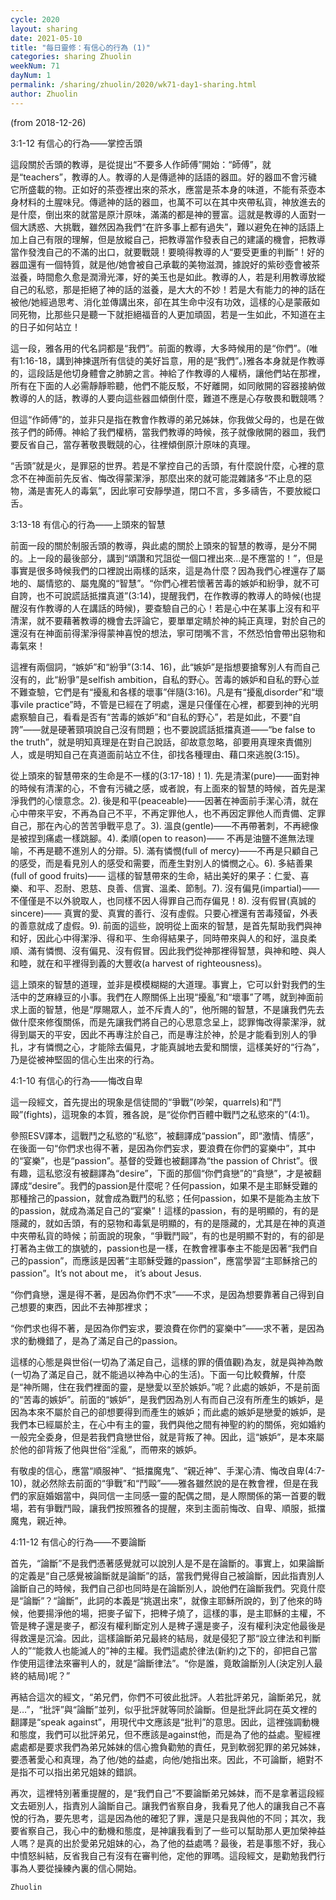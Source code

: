 ```yaml
---
cycle: 2020
layout: sharing
date: 2021-05-10
title: "每日靈修：有信心的行為 (1)"
categories: sharing Zhuolin
weekNum: 71
dayNum: 1
permalink: /sharing/zhuolin/2020/wk71-day1-sharing.html
author: Zhuolin
---
```

(from 2018-12-26)

3:1-12 有信心的行為——掌控舌頭  

這段關於舌頭的教導，是從提出“不要多人作師傅”開始：“師傅”，就是“teachers”，教導的人。教導的人是傳遞神的話語的器皿。好的器皿不會污穢它所盛載的物。正如好的茶壺裡出來的茶水，應當是茶本身的味道，不能有茶壺本身材料的土腥味兒。傳遞神的話的器皿，也萬不可以在其中夾帶私貨，神放進去的是什麼，倒出來的就當是原汁原味，滿滿的都是神的豐富。這就是教導的人面對一個大誘惑、大挑戰，雖然因為我們“在許多事上都有過失”，難以避免在神的話語上加上自己有限的理解，但是放縱自己，把教導當作發表自己的建議的機會，把教導當作發洩自己的不滿的出口，就要戰競！要曉得教導的人“要受更重的判斷”！好的器皿還有一個特質，就是他/她會被自己承載的美物滋潤，據說好的紫砂壺會被茶滋養，時間愈久愈是潤滑光澤，好的美玉也是如此。教導的人，若是利用教導放縱自己的私慾，那是拒絕了神的話的滋養，是大大的不妙！若是大有能力的神的話在被他/她經過思考、消化並傳講出來，卻在其生命中沒有功效，這樣的心是蒙蔽如同死物，比那些只是聽一下就拒絕福音的人更加頑固，若是一生如此，不知道在主的日子如何站立！  

這一段，雅各用的代名詞都是“我們”。前面的教導，大多時候用的是“你們”。(唯有1:16-18，講到神揀選所有信徒的美好旨意，用的是“我們”。)雅各本身就是作教導的，這段話是他切身體會之肺腑之言。神給了作教導的人權柄，讓他們站在那裡，所有在下面的人必需靜靜聆聽，他們不能反駁，不好離開，如同敞開的容器接納做教導的人的話，教導的人要向這些器皿傾倒什麼，難道不應是心存敬畏和戰競嗎？  

但這“作師傅”的，並非只是指在教會作教導的弟兄姊妹，你我做父母的，也是在做孩子們的師傅。神給了我們權柄，當我們教導的時候，孩子就像敞開的器皿，我們要反省自己，當存著敬畏戰競的心，往裡傾倒原汁原味的真理。  

“舌頭”就是火，是罪惡的世界。若是不掌控自己的舌頭，有什麼說什麼，心裡的意念不在神面前先反省、悔改得蒙潔淨，那麼出來的就可能混雜諸多“不止息的惡物，滿是害死人的毒氣”，因此寧可安靜學道，閉口不言，多多禱告，不要放縱口舌。  

3:13-18 有信心的行為——上頭來的智慧  

前面一段的關於制服舌頭的教導，與此處的關於上頭來的智慧的教導，是分不開的。上一段的最後部分，講到“頌讚和咒詛從一個口裡出來…是不應當的！”，但是事實是很多時候我們的口裡說出兩樣的話來，這是為什麼？因為我們心裡還存了屬地的、屬情慾的、屬鬼魔的“智慧”。“你們心裡若懷著苦毒的嫉妒和紛爭，就不可自誇，也不可說謊話抵擋真道”(3:14)，提醒我們，在作教導的教導人的時候(也提醒沒有作教導的人在講話的時候)，要查驗自己的心！若是心中在某事上沒有和平清潔，就不要藉著教導的機會去評論它，要單單定睛於神的純正真理，對於自己的還沒有在神面前得潔淨得蒙神喜悅的想法，寧可閉嘴不言，不然恐怕會帶出惡物和毒氣來！  

這裡有兩個詞，“嫉妒”和“紛爭”(3:14、16)，此“嫉妒”是指想要搶奪別人有而自己沒有的，此“紛爭”是selfish ambition，自私的野心。苦毒的嫉妒和自私的野心並不難查驗，它們是有“擾亂和各樣的壞事”伴隨(3:16)。凡是有“擾亂disorder”和“壞事vile practice”時，不管是已經在了明處，還是只僅僅在心裡，都要到神的光明處察驗自己，看看是否有“苦毒的嫉妒”和“自私的野心”，若是如此，不要“自誇”——就是硬著頸項說自己沒有問題；也不要說謊話抵擋真道——“be false to the truth”，就是明知真理是在對自己說話，卻故意忽略，卻要用真理來責備別人，或是明知自己在真道面前站立不住，卻找各種理由、藉口來逃脫(3:15)。  

從上頭來的智慧帶來的生命是不一樣的(3:17-18)！1). 先是清潔(pure)——面對神的時候有清潔的心，不會有污穢之感，或者說，有上面來的智慧的時候，首先是潔淨我們的心懷意念。2). 後是和平(peaceable)——因著在神面前手潔心清，就在心中帶來平安，不再為自己不平，不再定罪他人，也不再因定罪他人而責備、定罪自己，那在內心的苦苦爭戰平息了。3). 溫良(gentle)——不再帶著刺，不再總像是被捏到痛處一樣跳腳。4). 柔順(open to reason)—— 不再是油鹽不進無法理喻，不再是聽不進別人的分辯。5). 滿有憐憫(full of mercy)——不再是只顧自己的感受，而是看見別人的感受和需要，而產生對別人的憐憫之心。6). 多結善果(full of good fruits)—— 這樣的智慧帶來的生命，結出美好的果子：仁愛、喜樂、和平、忍耐、恩慈、良善、信實、溫柔、節制。7). 沒有偏見(impartial)——不僅僅是不以外貌取人，也同樣不因人得罪自己而存偏見！8). 沒有假冒(真誠的sincere)—— 真實的愛、真實的善行、沒有虛假。只要心裡還有苦毒殘留，外表的善意就成了虛假。9). 前面的這些，說明從上面來的智慧，是首先幫助我們與神和好，因此心中得潔淨、得和平、生命得結果子，同時帶來與人的和好，溫良柔順、滿有憐憫、沒有偏見、沒有假冒。因此我們從神那裡得智慧，與神和睦、與人和睦，就在和平裡得到義的大豐收(a harvest of righteousness)。  

這上頭來的智慧的道理，並非是模模糊糊的大道理。事實上，它可以針對我們的生活中的芝麻綠豆的小事。我們在人際關係上出現“擾亂”和“壞事”了嗎，就到神面前求上面的智慧，他是“厚賜眾人，並不斥責人的”，他所賜的智慧，不是讓我們先去做什麼來修復關係，而是先讓我們將自己的心思意念呈上，認罪悔改得蒙潔淨，就得到屬天的平安，因此不再專注於自己，而是專注於神，於是才能看到別人的爭扎，才有憐憫之心，才能除去偏見，才能真誠地去愛和關懷，這樣美好的“行為”，乃是從被神堅固的信心生出來的行為。  

4:1-10 有信心的行為——悔改自卑  

這一段經文，首先提出的現象是信徒間的“爭戰”(吵架，quarrels)和“鬥毆”(fights)，這現象的本質，雅各說，是“從你們百體中戰鬥之私慾來的”(4:1)。  

參照ESV譯本，這戰鬥之私慾的“私慾”，被翻譯成“passion”，即“激情、情感”，在後面一句“你們求也得不著，是因為你們妄求，要浪費在你們的宴樂中”，其中的“宴樂”，也是“passion”。基督的受難也被翻譯為“the passion of Christ”。很有趣，這私慾沒有被翻譯為“desire”，下面的那個“你們貪戀”的“貪戀”，才是被翻譯成“desire”。我們的passion是什麼呢？任何passion，如果不是主耶穌受難的那種捨己的passion，就會成為戰鬥的私慾；任何passion，如果不是能為主放下的passion，就成為滿足自己的“宴樂”！這樣的passion，有的是明顯的，有的是隱藏的，就如舌頭，有的惡物和毒氣是明顯的，有的是隱藏的，尤其是在神的真道中夾帶私貨的時候；前面說的現象，“爭戰鬥毆”，有的也是明顯不對的，有的卻是打著為主做工的旗號的，passion也是一樣，在教會裡事奉主不能是因著“我們自己的passion”，而應該是因著“主耶穌受難的passion”，應當學習“主耶穌捨己的passion”。It’s not about me， it’s about Jesus.  

“你們貪戀，還是得不著，是因為你們不求”——不求，是因為想要靠著自己得到自己想要的東西，因此不去神那裡求；  

“你們求也得不著，是因為你們妄求，要浪費在你們的宴樂中”——求不著，是因為求的動機錯了，是為了滿足自己的passion。  

這樣的心態是與世俗(一切為了滿足自己，這樣的罪的價值觀)為友，就是與神為敵(一切為了滿足自己，就不能過以神為中心的生活)。下面一句比較費解，什麼是“神所賜，住在我們裡面的靈，是戀愛以至於嫉妒。”呢？此處的嫉妒，不是前面的“苦毒的嫉妒”。前面的“嫉妒”，是我們因為別人有而自己沒有所產生的嫉妒，是因為本來不屬於自己的卻想要得到而產生的嫉妒；而此處的嫉妒是戀愛的嫉妒，是我們本已經屬於主，在心中有主的靈，我們與他之間有神聖的約的關係，宛如婚約一般完全委身，但是若我們貪戀世俗，就是背叛了神。因此，這“嫉妒”，是本來屬於他的卻背叛了他與世俗“淫亂”，而帶來的嫉妒。  

有敬虔的信心，應當“順服神”、“抵擋魔鬼”、“親近神”、手潔心清、悔改自卑(4:7-10)，就必然除去前面的“爭戰”和“鬥毆”——雅各雖然說的是在教會裡，但是在我們的家庭婚姻當中，與同信一主同感一靈的配偶之間，是人際關係的第一首要的戰場，若有爭戰鬥毆，讓我們按照雅各的提醒，來到主面前悔改、自卑、順服，抵擋魔鬼，親近神。  

4:11-12 有信心的行為——不要論斷  

首先，“論斷”不是我們憑著感覺就可以說別人是不是在論斷的。事實上，如果論斷的定義是“自己感覺被論斷就是論斷”的話，當我們覺得自己被論斷，因此指責別人論斷自己的時候，我們自己卻也同時是在論斷別人，說他們在論斷我們。究竟什麼是“論斷”？“論斷”，此詞的本義是“挑選出來”，就像主耶穌所說的，到了他來的時候，他要揚淨他的場，把麥子留下，把稗子燒了，這樣的事，是主耶穌的主權，不管是稗子還是麥子，都沒有權利斷定別人是稗子還是麥子，沒有權利決定他最後是得救還是沉淪。因此，這樣論斷弟兄最終的結局，就是侵犯了那“設立律法和判斷人的”“能救人也能滅人的”神的主權。我們這處於律法(新約)之下的，卻把自己當作使用這律法來審判人的，就是“論斷律法”。“你是誰，竟敢論斷別人(決定別人最終的結局)呢？”  

再結合這次的經文，“弟兄們，你們不可彼此批評。人若批評弟兄，論斷弟兄，就是…”，“批評”與“論斷”並列，似乎批評就等同於論斷。但是批評此詞在英文裡的翻譯是“speak against”，用現代中文應該是“批判”的意思。因此，這裡強調動機和態度，我們可以批評弟兄，但不應該是against他，而是為了他的益處。聖經裡處處都是要求我們為弟兄姊妹的信心擔負勸勉的責任，見到軟弱犯罪的弟兄姊妹，要憑著愛心和真理，為了他/她的益處，向他/她指出來。因此，不可論斷，絕對不是指不可以指出弟兄姐妹的錯誤。  

再次，這裡特別著重提醒的，是“我們自己”不要論斷弟兄姊妹，而不是拿著這段經文去砸別人，指責別人論斷自己。讓我們省察自身，我看見了他人的讓我自己不喜悅的行為，要先思考，這是因為他的確犯了罪，還是只是我與他的不同；其次，我要省察自己，我心中的動機和態度，是神讓我看到了一些可以幫助那人更加榮神益人嗎？是真的出於愛弟兄姐妹的心，為了他的益處嗎？最後，若是事態不好，我心中憤怒糾結，反省我自己有沒有在審判他，定他的罪嗎。這段經文，是勸勉我們行事為人要從操練內裏的信心開始。  

`Zhuolin`  
